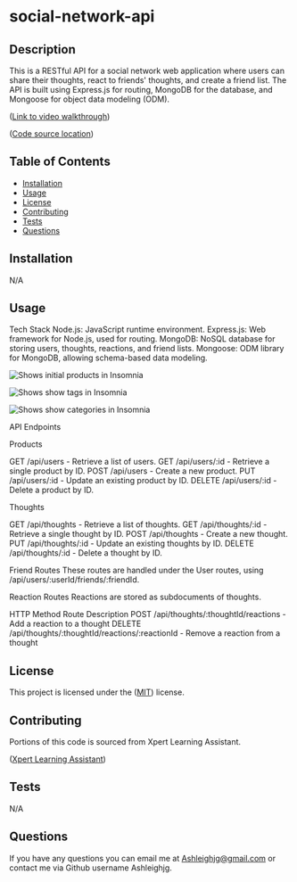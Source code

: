 # social-network-api

## Description

This is a RESTful API for a social network web application where users can share their thoughts, react to friends' thoughts, and create a friend list. The API is built using Express.js for routing, MongoDB for the database, and Mongoose for object data modeling (ODM).

([Link to video walkthrough](https://drive.google.com/file/d/....))

([Code source location](https://github.com/Ashleighjg/social-network-api))



## Table of Contents

- [Installation](#installation)
- [Usage](#usage)
- [License](#license)
- [Contributing](#contributing)
- [Tests](#tests)
- [Questions](#questions)

## Installation

N/A

## Usage


Tech Stack
Node.js: JavaScript runtime environment.
Express.js: Web framework for Node.js, used for routing.
MongoDB: NoSQL database for storing users, thoughts, reactions, and friend lists.
Mongoose: ODM library for MongoDB, allowing schema-based data modeling.



![Shows initial products in Insomnia](./Pictures/products.JPG)

![Shows show tags in Insomnia](./Pictures/tags.JPG)

![Shows show categories in Insomnia](./Pictures/categories.JPG)


API Endpoints

Products

GET /api/users - Retrieve a list of users.
GET /api/users/:id - Retrieve a single product by ID.
POST /api/users - Create a new product.
PUT /api/users/:id - Update an existing product by ID.
DELETE /api/users/:id - Delete a product by ID.

Thoughts

GET /api/thoughts - Retrieve a list of thoughts.
GET /api/thoughts/:id - Retrieve a single thought by ID.
POST /api/thoughts - Create a new thought.
PUT /api/thoughts/:id - Update an existing thoughts by ID.
DELETE /api/thoughts/:id - Delete a thought by ID.

Friend Routes
These routes are handled under the User routes, using /api/users/:userId/friends/:friendId.

Reaction Routes
Reactions are stored as subdocuments of thoughts.

HTTP Method	Route	Description
POST	/api/thoughts/:thoughtId/reactions - Add a reaction to a thought
DELETE	/api/thoughts/:thoughtId/reactions/:reactionId	- Remove a reaction from a thought



## License

This project is licensed under the ([MIT](https://opensource.org/licenses/MIT)) license.

## Contributing


Portions of this code is sourced from Xpert Learning Assistant.

([Xpert Learning Assistant](https://bootcampspot.instructure.com/courses/6022/external_tools/313))

## Tests

N/A

## Questions

If you have any questions you can email me at Ashleighjg@gmail.com or contact me via Github username Ashleighjg.
